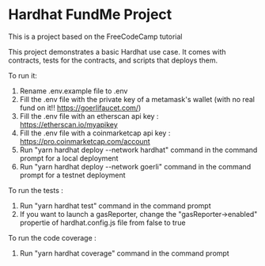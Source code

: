 # Hardhat FundMe Project

This is a project based on the FreeCodeCamp tutorial

This project demonstrates a basic Hardhat use case. It comes with contracts, tests for the contracts, and scripts that deploys them.

To run it:

1. Rename .env.example file to .env
2. Fill the .env file with the private key of a metamask's wallet (with no real fund on it!! https://goerlifaucet.com/)
3. Fill the .env file with an etherscan api key : https://etherscan.io/myapikey
4. Fill the .env file with a coinmarketcap api key : https://pro.coinmarketcap.com/account
5. Run "yarn hardhat deploy --network hardhat" command in the command prompt for a local deployment
7. Run "yarn hardhat deploy --network goerli" command in the command prompt for a testnet deployment

To run the tests :
1. Run "yarn hardhat test" command in the command prompt
2. If you want to launch a gasReporter, change the "gasReporter->enabled" propertie of hardhat.config.js file from false to true

To run the code coverage :
1. Run "yarn hardhat coverage" command in the command prompt
